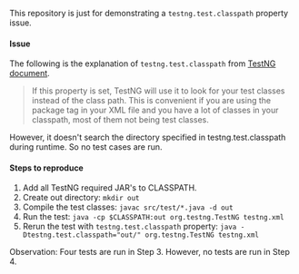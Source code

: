 This repository is just for demonstrating a `testng.test.classpath` property issue.

#### Issue

The following is the explanation of `testng.test.classpath` from [TestNG document](http://testng.org/doc/documentation-main.html#running-testng).
> If this property is set, TestNG will use it to look for your test classes instead of the class path. This is convenient if you are using the package tag in your XML file and you have a lot of classes in your classpath, most of them not being test classes.

However, it doesn't search the directory specified in testng.test.classpath during runtime. So no test cases are run.


#### Steps to reproduce

1. Add all TestNG required JAR's to CLASSPATH.
2. Create out directory: `mkdir out`
3. Compile the test classes: `javac src/test/*.java -d out`
4. Run the test: `java -cp $CLASSPATH:out org.testng.TestNG testng.xml`
5. Rerun the test with `testng.test.classpath` property: `java -Dtestng.test.classpath="out/" org.testng.TestNG testng.xml`


Observation: Four tests are run in Step 3. However, no tests are run in Step 4.


